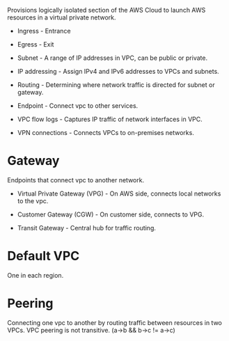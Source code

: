 <!-- Virtual Private Cloud (VPC) -->

Provisions logically isolated section of the AWS Cloud to launch AWS resources in a virtual private network.

<!-- Terms -->

* Ingress - Entrance

* Egress - Exit

* Subnet - A range of IP addresses in VPC, can be public or private.

* IP addressing - Assign IPv4 and IPv6 addresses to VPCs and subnets.

* Routing - Determining where network traffic is directed for subnet or gateway.

* Endpoint - Connect vpc to other services.

* VPC flow logs - Captures IP traffic of network interfaces in VPC.

* VPN connections - Connects VPCs to on-premises networks.

# Gateway

Endpoints that connect vpc to another network.

* Virtual Private Gateway (VPG) - On AWS side, connects local networks to the vpc.

* Customer Gateway (CGW) - On customer side, connects to VPG.

* Transit Gateway - Central hub for traffic routing.

<!-- Operation -->

# Default VPC

One in each region.

# Peering

Connecting one vpc to another by routing traffic between resources in two VPCs.
VPC peering is not transitive. (a->b && b->c != a->c)

<!-- Performance -->

<!-- Pricing -->

<!-- Security -->
